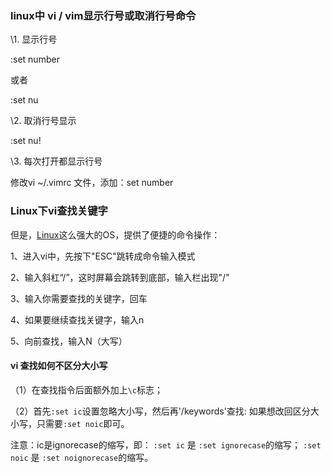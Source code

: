### linux中 vi / vim显示行号或取消行号命令

\1. 显示行号

:set number

或者

:set nu

\2. 取消行号显示

:set nu!

\3. 每次打开都显示行号

 修改vi ~/.vimrc 文件，添加：set number

### Linux下vi查找关键字

但是，[Linux](https://so.csdn.net/so/search?q=Linux&spm=1001.2101.3001.7020)这么强大的OS，提供了便捷的命令操作：

1、进入vi中，先按下"ESC"跳转成命令输入模式

2、输入斜杠“/”，这时屏幕会跳转到底部，输入栏出现"/"

3、输入你需要查找的关键字，回车

4、如果要继续查找关键字，输入n

5、向前查找，输入N（大写）

#### vi 查找如何不区分大小写

（1）在查找指令后面额外加上`\c`标志；

（2）首先`:set ic`设置忽略大小写，然后再'/keywords'查找:
如果想改回区分大小写，只需要`:set noic`即可。

注意：ic是ignorecase的缩写，即：
`:set ic` 是 `:set ignorecase`的缩写；
`:set noic` 是 `:set noignorecase`的缩写。